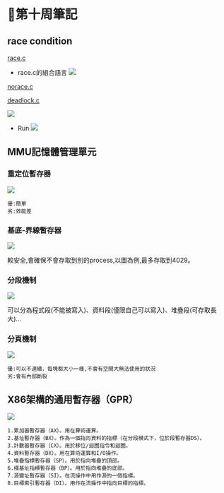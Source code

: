 # 📖第十周筆記

## race condition

[race.c](https://github.com/nohano1l/sp109b/blob/main/note/week10/race.c)

* race.c的組合語言
![](https://nohano1l.github.io/sp109b/note/week10/picture/2.png)

[norace.c](https://github.com/nohano1l/sp109b/blob/main/note/week10/norace.c)

[deadlock.c](https://github.com/nohano1l/sp109b/blob/main/note/week10/deadlock.c)

![](https://nohano1l.github.io/sp109b/note/week10/picture/1.jpg)

* Run
![](https://nohano1l.github.io/sp109b/note/week10/picture/1.png)

## MMU記憶體管理單元

### 重定位暫存器
![](https://nohano1l.github.io/sp109b/note/week10/picture/4.png)

```
優:簡單
劣:效能差
```

### 基底-界線暫存器
![](https://nohano1l.github.io/sp109b/note/week10/picture/2.jpg)

較安全,會確保不會存取到別的process,以圖為例,最多存取到4029。

### 分段機制
![](https://nohano1l.github.io/sp109b/note/week10/picture/3.jpg)

可以分為程式段(不能被寫入)、資料段(僅限自己可以寫入)、堆疊段(可存取長大)...

### 分頁機制
![](https://nohano1l.github.io/sp109b/note/week10/picture/5.png)

```
優:可以不連續，每塊都大小一樣,不會有空間大無法使用的狀況
劣:會有內部斷裂
```

## X86架構的通用暫存器（GPR）
![](https://nohano1l.github.io/sp109b/note/week10/picture/3.png)

```
1.累加器暫存器（AX）。用在算術運算。
2.基址暫存器（BX）。作為一個指向資料的指標（在分段模式下，位於段暫存器DS）。
3.計數器暫存器（CX）。用於移位/迴圈指令和迴圈。
4.資料暫存器（DX）。用在算術運算和I/O操作。
5.堆疊指標暫存器（SP）。用於指向堆疊的頂部。
6.棧基址指標暫存器（BP）。用於指向堆疊的底部。
7.源變址暫存器（SI）。在流操作中用作源的一個指標。
8.目標索引暫存器（DI）。用作在流操作中指向目標的指標。
```